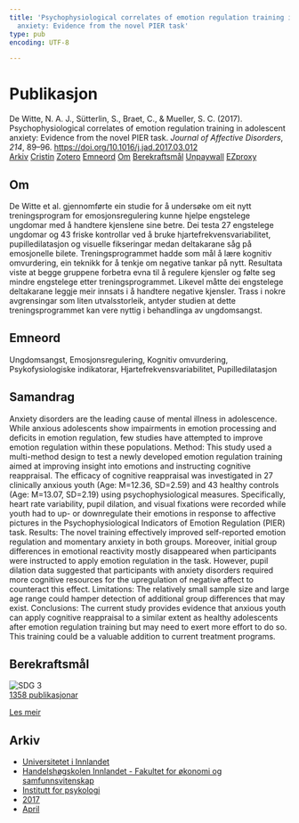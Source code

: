 ```yaml
---
title: 'Psychophysiological correlates of emotion regulation training in adolescent
  anxiety: Evidence from the novel PIER task'
type: pub
encoding: UTF-8

---
```

<h1>Publikasjon</h1>
<article id="csl-bib-container-FA8FYGSZ" class="csl-bib-container">
  <div class="csl-bib-body"> <div class="csl-entry">De Witte, N. A. J., Sütterlin, S., Braet, C., &#38; Mueller, S. C. (2017). Psychophysiological correlates of emotion regulation training in adolescent anxiety: Evidence from the novel PIER task. <i>Journal of Affective Disorders</i>, <i>214</i>, 89–96. <a href="https://doi.org/10.1016/j.jad.2017.03.012">https://doi.org/10.1016/j.jad.2017.03.012</a></div> </div>
  <div class="csl-bib-buttons">
    <a href="#taxonomy-article-FA8FYGSZ" alt="archive" class="csl-bib-button">Arkiv</a>
    <a href="https://app.cristin.no/results/show.jsf?id=1463820" alt="Cristin" class="csl-bib-button">Cristin</a>
    <a href="http://zotero.org/groups/5881554/items/FA8FYGSZ" alt="Zotero" class="csl-bib-button">Zotero</a>
    <a href="#keywords-article-FA8FYGSZ" alt="keywords" class="csl-bib-button">Emneord</a>
    <a href="#about-article-FA8FYGSZ" alt="about_pub" class="csl-bib-button">Om</a>
    <a href="#sdg-article-FA8FYGSZ" alt="sdg" class="csl-bib-button">Berekraftsmål</a>
    <a href="https://biblio.ugent.be/publication/8526865/file/8526867" alt="Unpaywall" class="csl-bib-button">Unpaywall</a>
    <a href="https://biblio.ugent.be/publication/8526865/file/8526867" alt="EZproxy" class="csl-bib-button">EZproxy</a>
  </div>
  <div id="csl-bib-meta-container-FA8FYGSZ"></div>
</article>
<div id="csl-bib-meta-FA8FYGSZ" class="csl-bib-meta">
  <article id="about-article-FA8FYGSZ" class="about_pub-article">
    <h1>Om</h1>
    De Witte et al. gjennomførte ein studie for å undersøke om eit nytt treningsprogram for emosjonsregulering kunne hjelpe engstelege ungdomar med å handtere kjenslene sine betre. Dei testa 27 engstelege ungdomar og 43 friske kontrollar ved å bruke hjartefrekvensvariabilitet, pupilledilatasjon og visuelle fikseringar medan deltakarane såg på emosjonelle bilete. Treningsprogrammet hadde som mål å lære kognitiv omvurdering, ein teknikk for å tenkje om negative tankar på nytt. Resultata viste at begge gruppene forbetra evna til å regulere kjensler og følte seg mindre engstelege etter treningsprogrammet. Likevel måtte dei engstelege deltakarane leggje meir innsats i å handtere negative kjensler. Trass i nokre avgrensingar som liten utvalsstorleik, antyder studien at dette treningsprogrammet kan vere nyttig i behandlinga av ungdomsangst.
  </article>
  <article id="keywords-article-FA8FYGSZ" class="keywords-article">
    <h1>Emneord</h1>
    Ungdomsangst, Emosjonsregulering, Kognitiv omvurdering, Psykofysiologiske indikatorar, Hjartefrekvensvariabilitet, Pupilledilatasjon
  </article>
  <article id="abstract-article-FA8FYGSZ" class="abstract-article">
    <h1>Samandrag</h1>
    Anxiety disorders are the leading cause of mental illness in adolescence. While anxious adolescents 
show impairments in emotion processing and deficits in emotion regulation, few studies have attempted to improve 
emotion regulation within these populations. 
Method: This study used a multi-method design to test a newly developed emotion regulation training aimed at 
improving insight into emotions and instructing cognitive reappraisal. The efficacy of cognitive reappraisal was 
investigated in 27 clinically anxious youth (Age: M=12.36, SD=2.59) and 43 healthy controls (Age: M=13.07, 
SD=2.19) using psychophysiological measures. Specifically, heart rate variability, pupil dilation, and visual fixations 
were recorded while youth had to up- or downregulate their emotions in response to affective pictures in 
the Psychophysiological Indicators of Emotion Regulation (PIER) task. 
Results: The novel training effectively improved self-reported emotion regulation and momentary anxiety in both 
groups. Moreover, initial group differences in emotional reactivity mostly disappeared when participants were 
instructed to apply emotion regulation in the task. However, pupil dilation data suggested that participants with 
anxiety disorders required more cognitive resources for the upregulation of negative affect to counteract this effect. 
Limitations: The relatively small sample size and large age range could hamper detection of additional group differences 
that may exist. 
Conclusions: The current study provides evidence that anxious youth can apply cognitive reappraisal to a similar 
extent as healthy adolescents after emotion regulation training but may need to exert more effort to do so. This 
training could be a valuable addition to current treatment programs.
  </article>
  <article id="sdg-article-FA8FYGSZ" class="sdg-article">
    <h1>Berekraftsmål</h1>
    <div class="sdg-container"><div id="sdg3" class="sdg">
        <img src="{{< params subfolder >}}images/sdg/sdg03_nn.png" class="image" alt="SDG 3">
        <div class="sdg-overlay">
          <a href="{{< params subfolder >}}nn/archive/?sdg=3#archive" class="sdg-publication-count"><span>1358</span> publikasjonar</a>
          <p><a href="https://fn.no/om-fn/fns-baerekraftsmaal/god-helse-og-livskvalitet?lang=nno-NO" class="sdg-read-more">Les meir</a></p>
        </div>
      </div></div>
  </article>
  <article id="taxonomy-article-FA8FYGSZ" class="taxonomy-article">
    <h1>Arkiv</h1>
    <ul>
      <li><a href="{{< params subfolder >}}nn/archive/?key=3DCRN523">Universitetet i Innlandet</a></li>
      <li><a href="{{< params subfolder >}}nn/archive/?key=DU8Q9LN9">Handelshøgskolen Innlandet - Fakultet for økonomi og samfunnsvitenskap</a></li>
      <li><a href="{{< params subfolder >}}nn/archive/?key=KTD9NXA8">Institutt for psykologi</a></li>
      <li><a href="{{< params subfolder >}}nn/archive/?key=E9KSSDJQ">2017</a></li>
      <li><a href="{{< params subfolder >}}nn/archive/?key=YYRXTGT3">April</a></li>
    </ul>
  </article>
</div>
